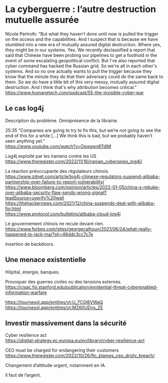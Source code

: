 # La cyberguerre : l’autre destruction mutuelle assurée

Nicole Perlroth: “But what they haven't done until now is pulled the trigger on the access and the capabilities. And I suspect that is because we have stumbled into a new era of mutually assured digital destruction. Where yes, they might be in our systems. Yes. We recently declassified a report that said that Chinese have been probing our pipelines to get a foothold in the event of some escalating geopolitical conflict. But I've also reported that cyber command has hacked the Russian grid. So we're all in each other's systems. And so no one actually wants to pull the trigger because they know that the minute they do that their adversary could do the same back to them. So we do have a little bit of this very messy, mutually assured digital destruction. And I think that's why attribution becomes critical.”  
https://www.humanetech.com/podcast/55-the-invisible-cyber-war 

## Le cas log4j
Description du problème. Omniprésence de la librairie.

25:35 “Companies are going to try to fix this, but we’re not going to see the end of this for a while [...] We think this is bad, but we probably haven’t seen anything yet.”  
https://www.youtube.com/watch?v=Opqgwn8TdlM 

Log4j exploité par les iraniens contre les US  
https://www.theregister.com/2022/11/16/iranian_cyberspies_log4j/

La réaction préoccupante des régulateurs chinois.  
https://www.zdnet.com/article/log4j-chinese-regulators-suspend-alibaba-partnership-over-failure-to-report-vulnerability/  
https://www.bloomberg.com/opinion/articles/2022-01-05/china-s-rebuke-over-alibaba-security-flaw-sends-wrong-signal?leadSource=uverify%20wall  
https://thehackernews.com/2021/12/china-suspends-deal-with-alibaba-for.html  
https://www.protocol.com/bulletins/alibaba-cloud-log4j 

Le gouvernement chinois ne recule devant rien.  
https://www.forbes.com/sites/georgecalhoun/2021/06/24/what-really-happened-to-jack-ma/?sh=46ddc3cc7c7e 

Insertion de backdoors.

## Une menace existentielle
Hôpital, énergie, banques.

Provoquer des guerres civiles ou des tensions externes.  
https://cisac.fsi.stanford.edu/publication/existential-threat-cyberenabled-information-warfare 

https://tournesol.app/entities/yt:U_7CGl6VWaQ  
https://tournesol.app/entities/yt:MZ60UDys_ZE

## Investir massivement dans la sécurité
Cyber resilience act  
https://digital-strategy.ec.europa.eu/en/library/cyber-resilience-act 

CEO must be charged for endangering their customers  
https://www.theregister.com/2022/10/26/ftc_blames_ceo_drizly_breach/

Changement d’attitude urgent, notamment en IA.

Il faut de l’argent.



